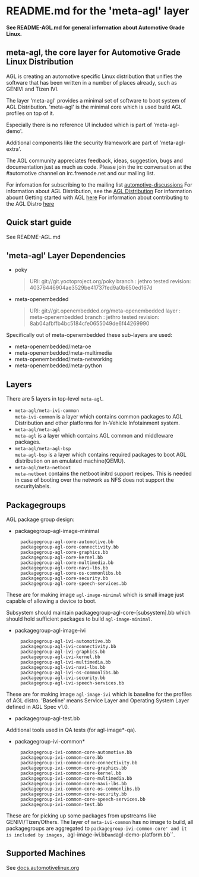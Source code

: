 # **README.md for the 'meta-agl' layer**

**See README-AGL.md for general information about Automotive Grade Linux.**

## meta-agl, the core layer for Automotive Grade Linux Distribution

AGL is creating an automotive specific Linux distribution that unifies
the software that has been written in a number of places already,
such as GENIVI and Tizen IVI.

The layer 'meta-agl' provides a minimal set of software
to boot system of AGL Distribution. 'meta-agl' is the minimal
core which is used build AGL profiles on top of it.

Especially there is no reference UI included which is part of 'meta-agl-demo'.

Additional components like the security framework are part of 'meta-agl-extra'.

The AGL community appreciates feedback, ideas, suggestion, bugs and
documentation just as much as code. Please join the irc conversation
at the #automotive channel on irc.freenode.net and our mailing list.

For infomation for subscribing to the mailing list
    [automotive-discussions](http://lists.linuxfoundation.org/mailman/listinfo/automotive-discussions)
For information about AGL Distribution, see the
    [AGL Distribution](https://wiki.automotivelinux.org/agl-distro)
For information abount Getting started with AGL
    [here](https://wiki.automotivelinux.org/start/getting-started)
For information about contributing to the AGL Distro
    [here](https://wiki.automotivelinux.org/agl-distro/contributing)

## Quick start guide

See README-AGL.md

## 'meta-agl' Layer Dependencies

* poky
  > URI: git://git.yoctoproject.org/poky
  > branch         : jethro
  > tested revision: 40376446904ae3529be41737fed9a0b650ed167d

* meta-openembedded
  > URI: git://git.openembedded.org/meta-openembedded
  > layer          : meta-openembedded
  > branch         : jethro
  > tested revision: 8ab04afbffb4bc5184cfe0655049de6f44269990

Specifically out of meta-openembedded these sub-layers are used:

* meta-openembedded/meta-oe
* meta-openembedded/meta-multimedia
* meta-openembedded/meta-networking
* meta-openembedded/meta-python

## Layers

There are 5 layers in top-level `meta-agl`.

* `meta-agl/meta-ivi-common`\
  `meta-ivi-common` is a layer which contains common packages to AGL
  Distribution and other platforms for In-Vehicle Infotainment system.
* `meta-agl/meta-agl`\
  `meta-agl` is a layer which contains AGL common and middleware packages.
* `meta-agl/meta-agl-bsp`\
  `meta-agl-bsp` is a layer which contains required packages to boot AGL
  distribution on an emulated machine(QEMU).
* `meta-agl/meta-netboot`\
  `meta-netboot` contains the netboot initrd support recipes. This is needed
  in case of booting over the network as NFS does not support the securitylabels.

## Packagegroups

AGL package group design:

* packagegroup-agl-image-minimal

        packagegroup-agl-core-automotive.bb
        packagegroup-agl-core-connectivity.bb
        packagegroup-agl-core-graphics.bb
        packagegroup-agl-core-kernel.bb
        packagegroup-agl-core-multimedia.bb
        packagegroup-agl-core-navi-lbs.bb
        packagegroup-agl-core-os-commonlibs.bb
        packagegroup-agl-core-security.bb
        packagegroup-agl-core-speech-services.bb

These are for making image ``agl-image-minimal`` which is small image just
capable of allowing a device to boot.

Subsystem should maintain packagegroup-agl-core-[subsystem].bb which should
hold sufficient packages to build ``agl-image-minimal``.

* packagegroup-agl-image-ivi

        packagegroup-agl-ivi-automotive.bb
        packagegroup-agl-ivi-connectivity.bb
        packagegroup-agl-ivi-graphics.bb
        packagegroup-agl-ivi-kernel.bb
        packagegroup-agl-ivi-multimedia.bb
        packagegroup-agl-ivi-navi-lbs.bb
        packagegroup-agl-ivi-os-commonlibs.bb
        packagegroup-agl-ivi-security.bb
        packagegroup-agl-ivi-speech-services.bb

These are for making image ``agl-image-ivi`` which is baseline for the profiles
of AGL distro. 'Baseline' means Service Layer and Operating System Layer defined
in AGL Spec v1.0.

* packagegroup-agl-test.bb

Additional tools used in QA tests (for agl-image*-qa).

* packagegroup-ivi-common*

        packagegroup-ivi-common-core-automotive.bb
        packagegroup-ivi-common-core.bb
        packagegroup-ivi-common-core-connectivity.bb
        packagegroup-ivi-common-core-graphics.bb
        packagegroup-ivi-common-core-kernel.bb
        packagegroup-ivi-common-core-multimedia.bb
        packagegroup-ivi-common-core-navi-lbs.bb
        packagegroup-ivi-common-core-os-commonlibs.bb
        packagegroup-ivi-common-core-security.bb
        packagegroup-ivi-common-core-speech-services.bb
        packagegroup-ivi-common-test.bb

These are for picking up some packages from upstreams like GENIVI/Tizen/Others.
The layer of ``meta-ivi-common`` has no image to build, all packagegroups are
aggregated to ``packagegroup-ivi-common-core' and it is included by images,
``agl-image-ivi.bb`` and ``agl-demo-platform.bb``.

## Supported Machines

See [docs.automotivelinux.org](http://docs.automotivelinux.org)

